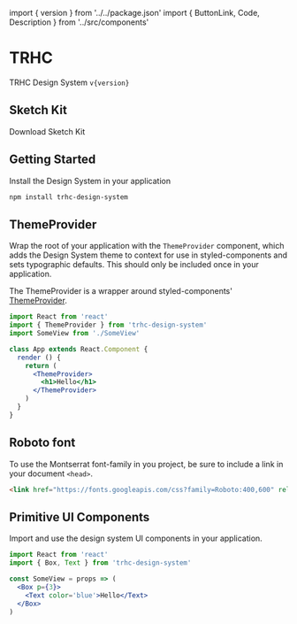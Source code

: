 import { version } from '../../package.json'
import {
  ButtonLink,
  Code,
  Description
} from '../src/components'

# TRHC

<Description>
  TRHC Design System <Code>v{version}</Code>
</Description>

## Sketch Kit

<ButtonLink href='https://github.com/jrs-innovation-center/design-system-sketch/releases/latest'>
  Download Sketch Kit
</ButtonLink>


## Getting Started

Install the Design System in your application

```sh
npm install trhc-design-system
```

## ThemeProvider

Wrap the root of your application with the `ThemeProvider` component,
which adds the Design System theme to context for use in styled-components
and sets typographic defaults.
This should only be included once in your application.

The ThemeProvider is a wrapper around styled-components' [ThemeProvider][sc-theme].

[sc-theme]: https://www.styled-components.com/docs/advanced#theming

```jsx
import React from 'react'
import { ThemeProvider } from 'trhc-design-system'
import SomeView from './SomeView'

class App extends React.Component {
  render () {
    return (
      <ThemeProvider>
        <h1>Hello</h1>
      </ThemeProvider>
    )
  }
}
```

## Roboto font

To use the Montserrat font-family in you project, be sure to include a link in your document `<head>`.

```html
<link href="https://fonts.googleapis.com/css?family=Roboto:400,600" rel="stylesheet">
```

## Primitive UI Components

Import and use the design system UI components in your application.

```jsx
import React from 'react'
import { Box, Text } from 'trhc-design-system'

const SomeView = props => (
  <Box p={3}>
    <Text color='blue'>Hello</Text>
  </Box>
)
```
